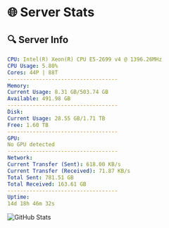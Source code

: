 # 🌐 Server Stats
## 🔍 Server Info
```yaml
CPU: Intel(R) Xeon(R) CPU E5-2699 v4 @ 1396.26MHz
CPU Usage: 5.80%
Cores: 44P | 88T
-----------------------------------
Memory:
Current Usage: 8.31 GB/503.74 GB
Available: 491.98 GB
-----------------------------------
Disk:
Current Usage: 28.55 GB/1.71 TB
Free: 1.60 TB
-----------------------------------
GPU:
No GPU detected
-----------------------------------
Network:
Current Transfer (Sent): 618.00 KB/s
Current Transfer (Received): 71.87 KB/s
Total Sent: 781.51 GB
Total Received: 163.61 GB
-----------------------------------
Uptime:
14d 18h 46m 32s
```
![GitHub Stats](https://img.shields.io/badge/Updated-2025-05-04_11:55:20-blue)